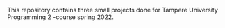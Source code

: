 This repository contains three small projects done for Tampere University Programming 2 -course spring 2022. 
